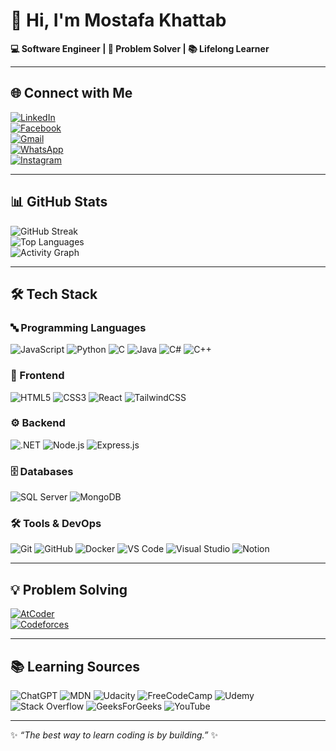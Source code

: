 # 👋 Hi, I'm Mostafa Khattab  

**💻 Software Engineer | 🚀 Problem Solver | 📚 Lifelong Learner**

---

## 🌐 Connect with Me  
[![LinkedIn](https://img.shields.io/badge/-LinkedIn-0077B5?style=for-the-badge&logo=linkedin&logoColor=white)](https://www.linkedin.com/in/mostafa-mohamed-b6aa8a275/)  
[![Facebook](https://img.shields.io/badge/-Facebook-1877F2?style=for-the-badge&logo=facebook&logoColor=white)](https://www.facebook.com/profile.php?id=100015362012727)  
[![Gmail](https://img.shields.io/badge/-Gmail-D14836?style=for-the-badge&logo=gmail&logoColor=white)](mailto:maaastafakhatab200@gmail.com)  
[![WhatsApp](https://img.shields.io/badge/-WhatsApp-25D366?style=for-the-badge&logo=whatsapp&logoColor=white)](tel:+01008603339)  
[![Instagram](https://img.shields.io/badge/-Instagram-E4405F?style=for-the-badge&logo=instagram&logoColor=white)](https://www.instagram.com/mostafakhat13/)  

---

## 📊 GitHub Stats  

![GitHub Streak](https://streak-stats.demolab.com?user=Mostafa-khatab&theme=nightowl&hide_border=true)  
![Top Languages](https://github-readme-stats.vercel.app/api/top-langs/?username=Mostafa-khatab&theme=nightowl&hide_border=true&layout=compact)  
![Activity Graph](https://github-readme-activity-graph.vercel.app/graph?username=Mostafa-khatab&theme=rogue)  

---

## 🛠️ Tech Stack  

### 🔤 Programming Languages  
![JavaScript](https://img.shields.io/badge/-JavaScript-333?style=for-the-badge&logo=javascript&logoColor=F7DF1E)
![Python](https://img.shields.io/badge/-Python-3670A0?style=for-the-badge&logo=python&logoColor=ffdd54)
![C](https://img.shields.io/badge/-C-00599C?style=for-the-badge&logo=c&logoColor=white)
![Java](https://img.shields.io/badge/-Java-ED8B00?style=for-the-badge&logo=java&logoColor=white)
![C#](https://img.shields.io/badge/-C%23-239120?style=for-the-badge&logo=csharp&logoColor=white)
![C++](https://img.shields.io/badge/-C++-00599C?style=for-the-badge&logo=cplusplus&logoColor=white)

### 🎨 Frontend  
![HTML5](https://img.shields.io/badge/-HTML5-E34F26?style=for-the-badge&logo=html5&logoColor=white)
![CSS3](https://img.shields.io/badge/-CSS3-1572B6?style=for-the-badge&logo=css3&logoColor=white)
![React](https://img.shields.io/badge/-React-20232A?style=for-the-badge&logo=react&logoColor=61DAFB)
![TailwindCSS](https://img.shields.io/badge/-Tailwind_CSS-38B2AC?style=for-the-badge&logo=tailwind-css&logoColor=white)

### ⚙️ Backend  
![.NET](https://img.shields.io/badge/-.NET-512BD4?style=for-the-badge&logo=dotnet&logoColor=white)
![Node.js](https://img.shields.io/badge/-Node.js-339933?style=for-the-badge&logo=nodedotjs&logoColor=white)
![Express.js](https://img.shields.io/badge/-Express.js-000000?style=for-the-badge&logo=express&logoColor=white)

### 🗄 Databases  
![SQL Server](https://img.shields.io/badge/-SQL_Server-CC2927?style=for-the-badge&logo=microsoftsqlserver&logoColor=white)
![MongoDB](https://img.shields.io/badge/-MongoDB-4EA94B?style=for-the-badge&logo=mongodb&logoColor=white)

### 🛠 Tools & DevOps  
![Git](https://img.shields.io/badge/-Git-F05033?style=for-the-badge&logo=git&logoColor=white)
![GitHub](https://img.shields.io/badge/-GitHub-121011?style=for-the-badge&logo=github&logoColor=white)
![Docker](https://img.shields.io/badge/-Docker-2496ED?style=for-the-badge&logo=docker&logoColor=white)
![VS Code](https://img.shields.io/badge/-VS_Code-0078d7?style=for-the-badge&logo=visual-studio-code&logoColor=white)
![Visual Studio](https://img.shields.io/badge/-Visual_Studio-5C2D91?style=for-the-badge&logo=visual-studio&logoColor=white)
![Notion](https://img.shields.io/badge/-Notion-000000?style=for-the-badge&logo=notion&logoColor=white)

---

## 💡 Problem Solving  

[![AtCoder](https://img.shields.io/badge/-AtCoder-1F8ACB?style=for-the-badge&logo=atcoder&logoColor=white)](https://atcoder.jp/users/khattab)  
[![Codeforces](https://img.shields.io/badge/-Codeforces-445f9d?style=for-the-badge&logo=codeforces&logoColor=white)](https://codeforces.com/profile/Khattaab)  

---

## 📚 Learning Sources  
![ChatGPT](https://img.shields.io/badge/-ChatGPT-74aa9c?style=for-the-badge&logo=openai&logoColor=white)
![MDN](https://img.shields.io/badge/-MDN_Web_Docs-black?style=for-the-badge&logo=mdnwebdocs&logoColor=white)
![Udacity](https://img.shields.io/badge/-Udacity-15B8E6?style=for-the-badge&logo=udacity&logoColor=white)
![FreeCodeCamp](https://img.shields.io/badge/-FreeCodeCamp-0A0A23?style=for-the-badge&logo=freecodecamp&logoColor=green)
![Udemy](https://img.shields.io/badge/-Udemy-A435F0?style=for-the-badge&logo=udemy&logoColor=white)
![Stack Overflow](https://img.shields.io/badge/-StackOverflow-FE7A16?style=for-the-badge&logo=stackoverflow&logoColor=white)
![GeeksForGeeks](https://img.shields.io/badge/-GeeksforGeeks-35914c?style=for-the-badge&logo=geeksforgeeks&logoColor=white)
![YouTube](https://img.shields.io/badge/-YouTube-FF0000?style=for-the-badge&logo=youtube&logoColor=white)

---

✨ *“The best way to learn coding is by building.”* ✨

